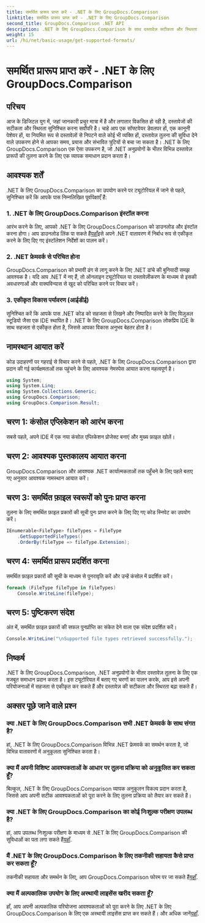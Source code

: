 ```yaml
---
title: समर्थित प्रारूप प्राप्त करें - .NET के लिए GroupDocs.Comparison
linktitle: समर्थित प्रारूप प्राप्त करें - .NET के लिए GroupDocs.Comparison
second_title: GroupDocs.Comparison .NET API
description: .NET के लिए GroupDocs.Comparison के साथ दस्तावेज़ सटीकता और स्थिरता बढ़ाएँ। इस शक्तिशाली टूल को अपने .NET अनुप्रयोगों में निर्बाध रूप से एकीकृत करें।
weight: 15
url: /hi/net/basic-usage/get-supported-formats/
---
```


# समर्थित प्रारूप प्राप्त करें - .NET के लिए GroupDocs.Comparison

## परिचय
आज के डिजिटल युग में, जहां जानकारी प्रचुर मात्रा में है और लगातार विकसित हो रही है, दस्तावेजों की सटीकता और स्थिरता सुनिश्चित करना सर्वोपरि है। चाहे आप एक सॉफ्टवेयर डेवलपर हों, एक कानूनी पेशेवर हों, या नियमित रूप से दस्तावेज़ों से निपटने वाले कोई भी व्यक्ति हों, दस्तावेज़ तुलना की सुविधा देने वाले उपकरण होने से आपका समय, प्रयास और संभावित त्रुटियों से बचा जा सकता है। .NET के लिए GroupDocs.Comparison एक ऐसा उपकरण है, जो .NET अनुप्रयोगों के भीतर विभिन्न दस्तावेज़ प्रारूपों की तुलना करने के लिए एक व्यापक समाधान प्रदान करता है।
## आवश्यक शर्तें
.NET के लिए GroupDocs.Comparison का उपयोग करने पर ट्यूटोरियल में जाने से पहले, सुनिश्चित करें कि आपके पास निम्नलिखित पूर्वापेक्षाएँ हैं:
### 1. .NET के लिए GroupDocs.Comparison इंस्टॉल करना
 आरंभ करने के लिए, आपको .NET के लिए GroupDocs.Comparison को डाउनलोड और इंस्टॉल करना होगा। आप डाउनलोड लिंक पा सकते हैं[यहाँ](https://releases.groupdocs.com/comparison/net/)इसे अपने .NET वातावरण में निर्बाध रूप से एकीकृत करने के लिए दिए गए इंस्टॉलेशन निर्देशों का पालन करें।
### 2. .NET फ्रेमवर्क से परिचित होना
GroupDocs.Comparison को प्रभावी ढंग से लागू करने के लिए .NET ढांचे की बुनियादी समझ आवश्यक है। यदि आप .NET में नए हैं, तो ऑनलाइन ट्यूटोरियल या दस्तावेज़ीकरण के माध्यम से इसकी अवधारणाओं और वाक्यविन्यास से खुद को परिचित करने पर विचार करें।
### 3. एकीकृत विकास पर्यावरण (आईडीई)
सुनिश्चित करें कि आपके पास .NET कोड को सहजता से लिखने और निष्पादित करने के लिए विज़ुअल स्टूडियो जैसा एक IDE स्थापित है। .NET के लिए GroupDocs.Comparison लोकप्रिय IDE के साथ सहजता से एकीकृत होता है, जिससे आपका विकास अनुभव बेहतर होता है।

## नामस्थान आयात करें
कोड उदाहरणों पर गहराई से विचार करने से पहले, .NET के लिए GroupDocs.Comparison द्वारा प्रदान की गई कार्यक्षमताओं तक पहुंचने के लिए आवश्यक नेमस्पेस आयात करना महत्वपूर्ण है।
```csharp
using System;
using System.Linq;
using System.Collections.Generic;
using GroupDocs.Comparison;
using GroupDocs.Comparison.Result;
```

## चरण 1: कंसोल एप्लिकेशन को आरंभ करना
सबसे पहले, अपने IDE में एक नया कंसोल एप्लिकेशन प्रोजेक्ट बनाएं और मुख्य फ़ाइल खोलें।
## चरण 2: आवश्यक पुस्तकालय आयात करना
GroupDocs.Comparison और आवश्यक .NET कार्यात्मकताओं तक पहुँचने के लिए पहले बताए गए अनुसार आवश्यक नामस्थान आयात करें।
## चरण 3: समर्थित फ़ाइल स्वरूपों को पुनः प्राप्त करना
तुलना के लिए समर्थित फ़ाइल प्रकारों की सूची पुनः प्राप्त करने के लिए दिए गए कोड स्निपेट का उपयोग करें।
```csharp
IEnumerable<FileType> fileTypes = FileType
    .GetSupportedFileTypes()
    .OrderBy(fileType => fileType.Extension);
```
## चरण 4: समर्थित प्रारूप प्रदर्शित करना
समर्थित फ़ाइल प्रकारों की सूची के माध्यम से पुनरावृति करें और उन्हें कंसोल में प्रदर्शित करें।
```csharp
foreach (FileType fileType in fileTypes)
    Console.WriteLine(fileType);
```
## चरण 5: पुष्टिकरण संदेश
अंत में, समर्थित फ़ाइल प्रकारों की सफल पुनर्प्राप्ति का संकेत देने वाला एक संदेश प्रदर्शित करें।
```csharp
Console.WriteLine("\nSupported file types retrieved successfully.");
```

## निष्कर्ष
.NET के लिए GroupDocs.Comparison, .NET अनुप्रयोगों के भीतर दस्तावेज़ तुलना के लिए एक मजबूत समाधान प्रदान करता है। इस ट्यूटोरियल में बताए गए चरणों का पालन करके, आप इसे अपनी परियोजनाओं में सहजता से एकीकृत कर सकते हैं और दस्तावेज़ की सटीकता और स्थिरता बढ़ा सकते हैं।
## अक्सर पूछे जाने वाले प्रश्न
### क्या .NET के लिए GroupDocs.Comparison सभी .NET फ्रेमवर्क के साथ संगत है?
हां, .NET के लिए GroupDocs.Comparison विभिन्न .NET फ्रेमवर्क का समर्थन करता है, जो विभिन्न वातावरणों में अनुकूलता सुनिश्चित करता है।
### क्या मैं अपनी विशिष्ट आवश्यकताओं के आधार पर तुलना प्रक्रिया को अनुकूलित कर सकता हूँ?
बिल्कुल, .NET के लिए GroupDocs.Comparison व्यापक अनुकूलन विकल्प प्रदान करता है, जिससे आप अपनी सटीक आवश्यकताओं को पूरा करने के लिए तुलना प्रक्रिया को तैयार कर सकते हैं।
### क्या .NET के लिए GroupDocs.Comparison का कोई निःशुल्क परीक्षण उपलब्ध है?
 हां, आप उपलब्ध निःशुल्क परीक्षण के माध्यम से .NET के लिए GroupDocs.Comparison की सुविधाओं का पता लगा सकते हैं[यहाँ](https://releases.groupdocs.com/).
### मैं .NET के लिए GroupDocs.Comparison के लिए तकनीकी सहायता कैसे प्राप्त कर सकता हूँ?
 तकनीकी सहायता और समर्थन के लिए, आप GroupDocs.Comparison फोरम पर जा सकते हैं[यहाँ](https://forum.groupdocs.com/c/comparison/12).
### क्या मैं अल्पकालिक उपयोग के लिए अस्थायी लाइसेंस खरीद सकता हूँ?
 हाँ, आप अपनी अल्पकालिक परियोजना आवश्यकताओं को पूरा करने के लिए .NET के लिए GroupDocs.Comparison के लिए एक अस्थायी लाइसेंस प्राप्त कर सकते हैं। और अधिक जानें[यहाँ](https://purchase.groupdocs.com/temporary-license/).